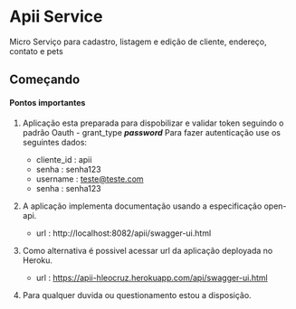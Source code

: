 # Apii Service

Micro Serviço para cadastro, listagem e edição de cliente, endereço, contato e pets 


## Começando
#### Pontos importantes

1. Aplicação esta preparada para dispobilizar e validar token seguindo o padrão Oauth - grant_type ***password*** 
   Para fazer autenticação use os seguintes dados:
   
    - cliente_id : apii
    - senha : senha123
    - username : teste@teste.com
    - senha : senha123

2. A aplicação implementa documentação usando a especificação open-api.

    - url : http://localhost:8082/apii/swagger-ui.html

3. Como alternativa é possivel acessar url da aplicação deployada no Heroku.
    
    - url : https://apii-hleocruz.herokuapp.com/api/swagger-ui.html

3. Para qualquer duvida ou questionamento estou a disposição.
